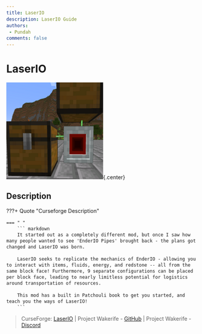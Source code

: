 ```yaml
---
title: LaserIO
description: LaserIO Guide
authors: 
 - Pundah
comments: false
---
```

# LaserIO
![](img/LaserIO.png){.center}
## Description
???+ Quote "Curseforge Description"

    === " "
        ``` markdown
        It started out as a completely different mod, but once I saw how many people wanted to see 'EnderIO Pipes' brought back - the plans got changed and LaserIO was born. 

        LaserIO seeks to replicate the mechanics of EnderIO - allowing you to interact with items, fluids, energy, and redstone -- all from the same block face! Furthermore, 9 separate configurations can be placed per block face, leading to nearly limitless potential for logistics around transportation of resources. 

        This mod has a built in Patchouli book to get you started, and teach you the ways of LaserIO!
        ```


> CurseForge: [LaserIO](https://www.curseforge.com/minecraft/mc-mods/laserio) | Project Wakerife - [GitHub](https://github.com/Pundah) | Project Wakerife - [Discord](https://discord.gg/M4HQTQ9g9f)